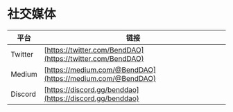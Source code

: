 # 社交媒体

| 平台 | 链接 |
| ------- | -------------------------------------------------------------- |
| Twitter | [https://twitter.com/BendDAO](https://twitter.com/BendDAO)     |
| Medium  | [https://medium.com/@BendDAO](https://medium.com/@BendDAO)     |
| Discord | [https://discord.gg/benddao](https://discord.gg/benddao) |
